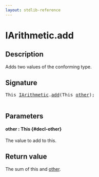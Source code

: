 ```yaml
---
layout: stdlib-reference
---
```


# IArithmetic\.add

## Description

Adds two values of the conforming type.



## Signature 

<pre>
<span class="code_keyword">This</span> <a href="/stdlib-reference/interfaces/iarithmetic-01/index" class="code_type">IArithmetic</a>.<a href="/stdlib-reference/interfaces/iarithmetic-01/add">add</a>(<span class="code_keyword">This</span> <a href="/stdlib-reference/interfaces/iarithmetic-01/add#decl-other" class="code_param">other</a>);

</pre>

## Parameters

#### other  : This {#decl-other}
The value to add to <span class='code'>this</span>.


## Return value
The sum of <span class='code'>this</span> and <span class='code'><a href="/stdlib-reference/interfaces/iarithmetic-01/add#decl-other" class="code_param">other</a></span>.



